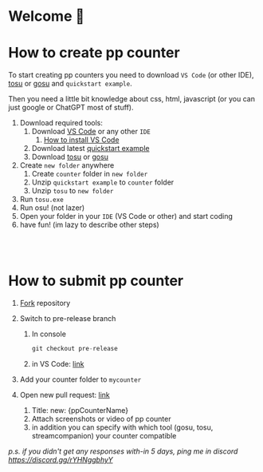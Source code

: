 <p align="center">
    <h1>Welcome 👋</h1>
</p>

# How to create pp counter

To start creating pp counters you need to download `VS Code` (or other IDE), [tosu](KotRikD/tosu/releases) or [gosu](l3lackShark/gosumemory/releases) and `quickstart example`.

Then you need a little bit knowledge about css, html, javascript (or you can just google or ChatGPT most of stuff).

1. Download required tools:
    1. Download [VS Code](https://code.visualstudio.com/download) or any other `IDE`
        1. [How to install VS Code](https://www.youtube.com/watch?v=JPZsB_6yHVo)
    2. Download latest [quickstart example](/releases)
    3. Download [tosu](KotRikD/tosu/releases) or [gosu](l3lackShark/gosumemory/releases)
2. Create `new folder` anywhere
    1. Create `counter` folder in `new folder`
    2. Unzip `quickstart example` to `counter` folder
    2. Unzip `tosu` to `new folder`
3. Run `tosu.exe`
4. Run osu! (not lazer)
5. Open your folder in your `IDE` (VS Code or other) and start coding
6. have fun! (im lazy to describe other steps)


<br />
<br />


# How to submit pp counter

1. [Fork](/fork) repository
2. Switch to pre-release branch

    1. In console
        ```js
        git checkout pre-release
        ```
    2. in VS Code: [link](https://www.youtube.com/watch?v=H5BLEPhqxe8)
3. Add your counter folder to `mycounter`
4. Open new pull request: [link](/pulls)
    1. Title: new: {ppCounterName}
    2. Attach screenshots or video of pp counter
    3. in addition you can specify with which tool (gosu, tosu, streamcompanion) your counter compatible

*p.s. if you didn't get any responses with-in 5 days, ping me in discord https://discord.gg/rYHNggbhyY*